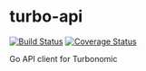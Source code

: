 # turbo-api

[![Build Status](https://travis-ci.org/turbonomic/turbo-api.svg?branch=master)](https://travis-ci.org/turbonomic/turbo-api)
[![Coverage Status](https://coveralls.io/repos/github/turbonomic/turbo-api/badge.svg?branch=master)](https://coveralls.io/github/turbonomic/turbo-api?branch=master)

Go API client for Turbonomic
